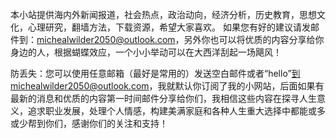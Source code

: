 本小站提供海内外新闻报道，社会热点，政治动向，经济分析，历史教育，思想文化，心理研究，翻墙方法，下载资源，希望大家喜欢。
如果您有好的建议请发邮件到：michealwilder2050@outlook.com，另外你也可以将优质的内容分享给你身边的人，根据蝴蝶效应，一个小小举动可以在大西洋刮起一场飓风！

防丢失：您可以使用任意邮箱（最好是常用的）发送空白邮件或者“hello”到michealwilder2050@outlook.com，我就默认你订阅了我的小网站，后面如果有最新的消息和优质的内容第一时间邮件分享给你们，我相信这些内容在探寻人生意义，追求职业发展，处理个人情感，构建美满家庭和各种人生重大选择中都能或多或少帮到你们，感谢你们的关注和支持！
